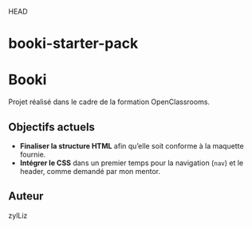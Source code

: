  HEAD
# booki-starter-pack

# Booki

Projet réalisé dans le cadre de la formation OpenClassrooms.

## Objectifs actuels

- **Finaliser la structure HTML** afin qu’elle soit conforme à la maquette fournie.
- **Intégrer le CSS** dans un premier temps pour la navigation (`nav`) et le header, comme demandé par mon mentor.

## Auteur

zylLiz
